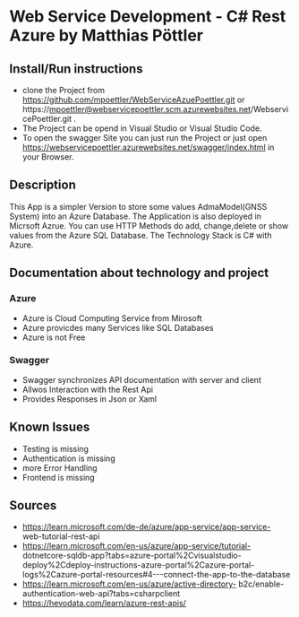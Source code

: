
# Web Service Development - C# Rest Azure by Matthias Pöttler

## Install/Run instructions 
- clone the Project from https://github.com/mpoettler/WebServiceAzuePoettler.git or https://mpoettler@webservicepoettler.scm.azurewebsites.net/WebservicePoettler.git .
- The Project can be opend in Visual Studio or Visual Studio Code.
- To open the swagger Site you can just run the Project or just open https://webservicepoettler.azurewebsites.net/swagger/index.html in your Browser.

## Description 
This App is a simpler Version to store some values AdmaModel(GNSS System) into an Azure Database. The Application is also deployed in Micrsoft Azrue. You can use HTTP Methods do add, change,delete or show values from the Azure SQL Database. The Technology Stack is C# with Azure.

## Documentation about technology and project 

### Azure 
- Azure is Cloud Computing Service from Mirosoft
- Azure provicdes many Services like SQL Databases
- Azure is not Free

### Swagger
- Swagger synchronizes API documentation with server and client 
- Allwos Interaction with the Rest Api 
- Provides Responses in Json or Xaml

## Known Issues
- Testing is missing
- Authentication is missing
- more Error Handling
- Frontend is missing

## Sources

- https://learn.microsoft.com/de-de/azure/app-service/app-service-
web-tutorial-rest-api
- https://learn.microsoft.com/en-us/azure/app-service/tutorial-
dotnetcore-sqldb-app?tabs=azure-portal%2Cvisualstudio-
deploy%2Cdeploy-instructions-azure-portal%2Cazure-portal-
logs%2Cazure-portal-resources#4---connect-the-app-to-the-database
- https://learn.microsoft.com/en-us/azure/active-directory-
b2c/enable-authentication-web-api?tabs=csharpclient
- https://hevodata.com/learn/azure-rest-apis/